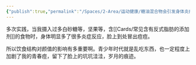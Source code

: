 ```yaml
---
{"publish":true,"permalink":"/Spaces/2-Area/运动健康/糖油混合物会引发身体炎症反应.md","title":"糖油混合物会引发身体炎症反应","created":"2023-02-16","modified":"2023-03-14","published":"2025-07-29T23:04:12.097+08:00","cssclasses":""}
---
```



多次实践，当我摄入过多白砂糖等，坚果等，含[[Cards/常见含有反式脂肪的添加剂]]的食物时，身体明显多了很多炎症反应，脸上到处冒出痘痘。

所以饮食结构对颜值的影响有多重要啊。青少年时代就是乱吃东西，也一定程度上加剧了我的青春痘，留下了脸上的坑坑洼洼，岁月的痕迹。